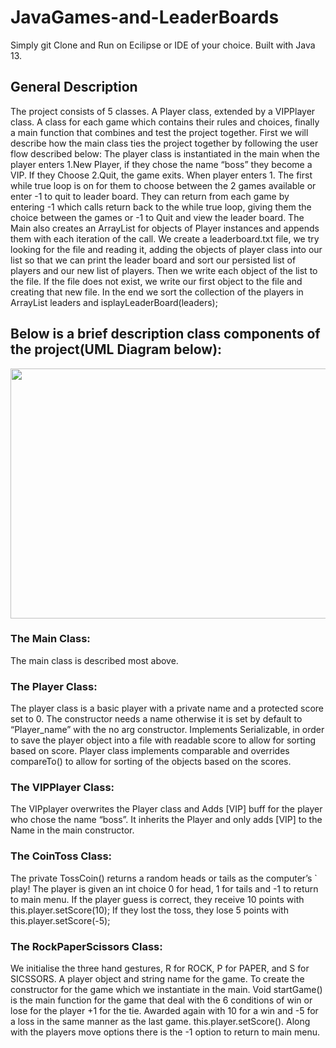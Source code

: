 # JavaGames-and-LeaderBoards

Simply git Clone and Run on Ecilipse or IDE of your choice. Built with Java 13.

## General Description
The project consists of 5 classes. A Player class, extended by a VIPPlayer class. A class for each game which contains their rules and choices, finally a main function that combines and test the project together.
First we will describe how the main class ties the project together by following the user flow described below:
The player class is instantiated in the main when the player enters 1.New Player, if they chose the name “boss” they become a VIP.
If they Choose 2.Quit, the game exits.
When player enters 1. The first while true loop is on for them to choose between the 2 games available or enter -1 to quit to leader board. They can return from each game by entering -1 which calls return back to the while true loop, giving them the choice between the games or -1 to Quit and view the leader board.
The Main also creates an ArrayList for objects of Player instances and appends them with each iteration of the call.
We create a leaderboard.txt file, we try looking for the file and reading it, adding the objects of player class into our list so that we can print the leader board and sort our persisted list of players and our new list of players.
Then we write each object of the list to the file. If the file does not exist, we write our first object to the file and creating that new file.
In the end we sort the collection of the players in ArrayList leaders and isplayLeaderBoard(leaders);

## Below is a brief description class components of the project(UML Diagram below):

<img src="https://user-images.githubusercontent.com/72608789/131517688-c6cf790c-9ed4-41ee-8634-fef035f140c3.png" width="790" height="400">

### The Main Class:
The main class is described most above.

### The Player Class:

The player class is a basic player with a private name and a protected score set to 0.
The constructor needs a name otherwise it is set by default to “Player_name” with the no arg constructor.
Implements Serializable, in order to save the player object into a file with readable score to allow for sorting based on score.
Player class implements comparable and overrides compareTo() to allow for sorting of the objects based on the scores.

### The VIPPlayer Class:

The VIPplayer overwrites the Player class and Adds [VIP] buff for the player who chose the name “boss”.
It inherits the Player and only adds [VIP] to the Name in the main constructor.

### The CoinToss Class:

The private TossCoin() returns a random heads or tails as the computer’s ` play!
The player is given an int choice 0 for head, 1 for tails and -1 to return to main menu.
If the player guess is correct, they receive 10 points with this.player.setScore(10);
If they lost the toss, they lose 5 points with this.player.setScore(-5);

### The RockPaperScissors Class:

We initialise the three hand gestures, R for ROCK, P for PAPER, and S for SICSSORS. A player object and string name for the game. To create the constructor for the game which we instantiate in the main.
Void startGame() is the main function for the game that deal with the 6 conditions of win or lose for the player +1 for the tie. Awarded again with 10 for a win and -5 for a loss in the same manner as the last game. this.player.setScore().
Along with the players move options there is the -1 option to return to main menu.
